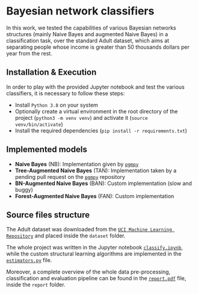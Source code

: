 # Bayesian network classifiers

In this work, we tested the capabilities of various Bayesian networks structures (mainly Naive Bayes and augmented Naive Bayes) in a classification task, over the standard Adult dataset, which aims at separating people whose income is greater than 50 thousands dollars per year from the rest.

## Installation & Execution

In order to play with the provided Jupyter notebook and test the various classifiers, it is necessary to follow these steps:
* Install `Python 3.8` on your system
* Optionally create a virtual environment in the root directory of the project (`python3 -m venv venv`) and activate it (`source venv/bin/activate`)
* Install the required dependencies (`pip install -r requirements.txt`)

## Implemented models

* **Naive Bayes** (NB): Implementation given by [`pgmpy`](https://github.com/pgmpy/pgmpy)
* **Tree-Augmented Naive Bayes** (TAN): Implementation taken by a pending pull request on the [`pgmpy`](https://github.com/pgmpy/pgmpy/pull/1266) repository
* **BN-Augmented Naive Bayes** (BAN): Custom implementation (slow and buggy)
* **Forest-Augmented Naive Bayes** (FAN): Custom implementation

## Source files structure

The Adult dataset was downloaded from the [`UCI Machine Learning Repository`](http://archive.ics.uci.edu/ml/datasets/adult) and placed inside the `dataset` folder.

The whole project was written in the Jupyter notebook [`classify.ipynb`](classify.ipynb), while the custom structural learning algorithms are implemented in the [`estimators.py`](estimators.py) file. 

Moreover, a complete overview of the whole data pre-processing, classification and evaluation pipeline can be found in the [`report.pdf`](report/report.pdf) file, inside the `report` folder.
